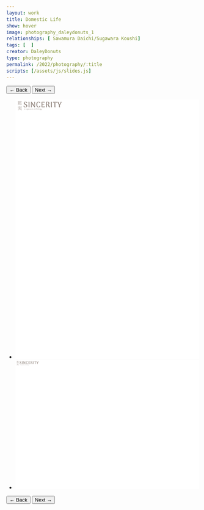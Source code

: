 ```yaml
---
layout: work
title: Domestic Life
show: hover
image: photography_daleydonuts_1
relationships: [ Sawamura Daichi/Sugawara Koushi]
tags: [  ]
creator: DaleyDonuts
type: photography
permalink: /2022/photography/:title
scripts: [/assets/js/slides.js]
---
```


<div class="fullscreen-image-slider">
  <div class="slides" role="region" aria-label="FullScreen Pictures" data-slide>
    <div class="slide-buttons">
      <button class="slide-previous hide" onclick="prevSlide()">
        <span class="show-for-sr">← Back</span>
      </button>
      <button class="slide-next" onclick="nextSlide()">
        <span class="show-for-sr">Next →</span>
      </button>
    </div>
    <ul class="slide-container">
      <li data-slide=1 class="is-active slide">
        <img class="visual" id="photography_daleydonuts_1" src="/assets/images/watermark.png" alt="page1">
      </li>
      <li data-slide=2 class="slide">
        <img class="visual" id="photography_daleydonuts_2" src="/assets/images/watermark-landscape.png" alt="page2">
      </li>
    </ul>
    <div class="slide-buttons">
      <button class="slide-previous hide" onclick="prevSlide()">
        <span class="show-for-sr">← Back</span>
      </button>
      <button class="slide-next" onclick="nextSlide()">
        <span class="show-for-sr">Next →</span>
      </button>
    </div>
  </div>
</div>
